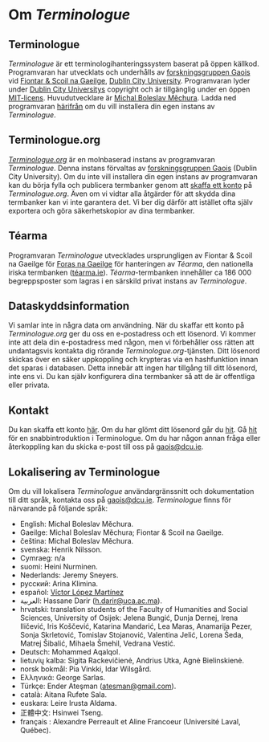 # Om *Terminologue*

## Terminologue

*Terminologue* är ett terminologihanteringssystem baserat på öppen källkod. Programvaran har utvecklats och underhålls av [forskningsgruppen Gaois](https://www.gaois.ie/en/) vid [Fiontar & Scoil na Gaeilge](https://www.dcu.ie/fiontar_scoilnagaeilge/gaeilge/index.shtml), [Dublin City University](https://www.dcu.ie/). Programvaran lyder under [Dublin City Universitys](https://www.dcu.ie/) copyright och är tillgänglig under en öppen [MIT-licens](https://opensource.org/licenses/MIT). Huvudutvecklare är [Michal Boleslav Měchura](https://michmech.github.io/). Ladda ned programvaran [härifrån](https://github.com/gaois/terminologue) om du vill installera din egen instans av *Terminologue*.

## Terminologue.org

*[Terminologue.org](https://www.terminologue.org/)* är en molnbaserad instans av programvaran *Terminologue*. Denna instans förvaltas av [forskningsgruppen Gaois](https://www.gaois.ie/en/) (Dublin City University). Om du inte vill installera din egen instans av programvaran kan du börja fylla och publicera termbanker genom att [skaffa ett konto](/signup/) på *Terminologue.org*. Även om vi vidtar alla åtgärder för att skydda dina termbanker kan vi inte garantera det. Vi ber dig därför att istället ofta själv exportera och göra säkerhetskopior av dina termbanker.

## Téarma

Programvaran *Terminologue* utvecklades ursprungligen av Fiontar & Scoil na Gaeilge för [Foras na Gaeilge](https://www.forasnagaeilge.ie/) för hanteringen av *Téarma*, den nationella iriska termbanken ([téarma.ie](https://www.tearma.ie/)). *Téarma*-termbanken innehåller ca 186 000 begreppsposter som lagras i en särskild privat instans av *Terminologue*.

## Dataskyddsinformation

Vi samlar inte in några data om användning. När du skaffar ett konto på *Terminologue.org* ger du oss en e-postadress och ett lösenord. Vi kommer inte att dela din e-postadress med någon, men vi förbehåller oss rätten att undantagsvis kontakta dig rörande *Terminologue.org*-tjänsten. Ditt lösenord skickas över en säker uppkoppling och krypteras via en hashfunktion innan det sparas i databasen. Detta innebär att ingen har tillgång till ditt lösenord, inte ens vi. Du kan själv konfigurera dina termbanker så att de är offentliga eller privata.

## Kontakt

Du kan skaffa ett konto [här](/signup/). Om du har glömt ditt lösenord går du [hit](/forgotpwd/). Gå [hit](/docs/intro.sv/) för en snabbintroduktion i Terminologue. Om du har någon annan fråga eller återkoppling kan du skicka e-post till oss på <gaois@dcu.ie>.

## Lokalisering av Terminologue

Om du vill lokalisera *Terminologue* användargränssnitt och dokumentation till ditt språk, kontakta oss på <gaois@dcu.ie>. *Terminologue* finns för närvarande på följande språk:

- English: Michal Boleslav Měchura.
- Gaeilge: Michal Boleslav Měchura; Fiontar & Scoil na Gaeilge.
- čeština: Michal Boleslav Měchura.
- svenska: Henrik Nilsson.
- Cymraeg: n/a
- suomi: Heini Nurminen.
- Nederlands: Jeremy Sneyers.
- русский: Arina Klimina.
- español: [Víctor López Martínez](https://www.linkedin.com/in/translatorvictorlopez/)
- العربية: Hassane Darir (<h.darir@uca.ac.ma>).
- hrvatski: translation students of the Faculty of Humanities and Social Sciences, University of Osijek: Jelena Bungić, Dunja Dernej, Irena Iličević, Iris Koščević, Katarina Mandarić, Lea Maras, Anamarija Pezer, Sonja Skrletović, Tomislav Stojanović, Valentina Jelić, Lorena Šeda, Matrej Šibalić, Mihaela Šmehil, Vedrana Vestić.
- Deutsch: Mohammed Aqalqol.
- lietuvių kalba: Sigita Rackevičienė, Andrius Utka, Agnė Bielinskienė.
- norsk bokmål: Pia Vinkki, Idar Wilsgård.
- Ελληνικά: George Sarlas.
- Türkçe: Ender Ateşman (<atesman@gmail.com>).
- català: Aitana Rufete Sala.
- euskara: Leire Irusta Aldama.
- 正體中文: Hsinwei Tseng.
- français : Alexandre Perreault et Aline Francoeur (Université Laval, Québec).

